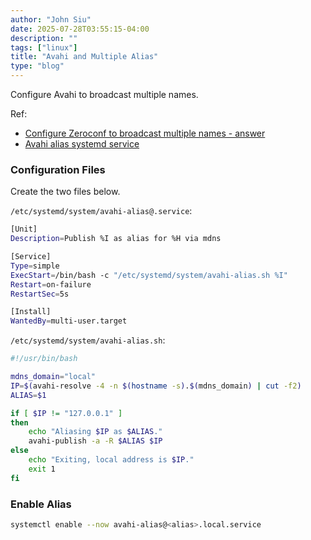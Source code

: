 ```yaml
---
author: "John Siu"
date: 2025-07-28T03:55:15-04:00
description: ""
tags: ["linux"]
title: "Avahi and Multiple Alias"
type: "blog"
---
```

Configure Avahi to broadcast multiple names.
<!--more-->

Ref:
- [Configure Zeroconf to broadcast multiple names - answer](https://serverfault.com/a/986437/138643)
- [Avahi alias systemd service](https://gist.github.com/tomslominski/9d507acd4036952d65b2364d3750fb36)

### Configuration Files

Create the two files below.

`/etc/systemd/system/avahi-alias@.service`:

```sh
[Unit]
Description=Publish %I as alias for %H via mdns

[Service]
Type=simple
ExecStart=/bin/bash -c "/etc/systemd/system/avahi-alias.sh %I"
Restart=on-failure
RestartSec=5s

[Install]
WantedBy=multi-user.target
```

`/etc/systemd/system/avahi-alias.sh`:

```sh
#!/usr/bin/bash

mdns_domain="local"
IP=$(avahi-resolve -4 -n $(hostname -s).$(mdns_domain) | cut -f2)
ALIAS=$1

if [ $IP != "127.0.0.1" ]
then
	echo "Aliasing $IP as $ALIAS."
	avahi-publish -a -R $ALIAS $IP
else
	echo "Exiting, local address is $IP."
	exit 1
fi
```

### Enable Alias

```sh
systemctl enable --now avahi-alias@<alias>.local.service
```
